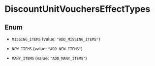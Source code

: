 

# DiscountUnitVouchersEffectTypes

## Enum


* `MISSING_ITEMS` (value: `"ADD_MISSING_ITEMS"`)

* `NEW_ITEMS` (value: `"ADD_NEW_ITEMS"`)

* `MANY_ITEMS` (value: `"ADD_MANY_ITEMS"`)



